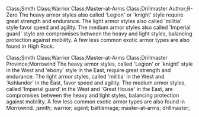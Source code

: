 Class;Smith Class;Warrior Class;Master-at-Arms Class;Drillmaster Author;R-Zero
The heavy armor styles also called 'Legion' or 'knight' style require great strength and endurance. The light armor styles also called 'militia' style favor speed and agility. The medium armor styles also called 'Imperial guard' style are compromises between the heavy and light styles, balancing protection against mobility. A few less common exotic armor types are also found in High Rock.

Class;Smith Class;Warrior Class;Master-at-Arms Class;Drillmaster Province;Morrowind
The heavy armor styles, called 'Legion' or 'knight' style in the West and 'ebony' style in the East, require great strength and endurance. The light armor styles, called 'militia' in the West and 'Ashlander' in the East, favor speed and agility. The medium armor styles, called 'Imperial guard' in the West and 'Great House' in the East, are compromises between the heavy and light styles, balancing protection against mobility. A few less common exotic armor types are also found in Morrowind.
;smith; warrior; agent; battlemage; master-at-arms; drillmaster;